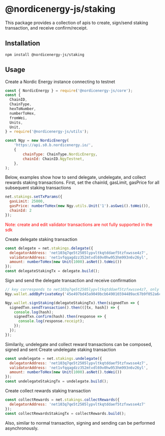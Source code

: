 # @nordicenergy-js/staking

This package provides a collection of apis to create, sign/send staking transaction, and receive confirm/receipt.

## Installation

```
npm install @nordicenergy-js/staking
```

## Usage

Create a Nordic Energy instance connecting to testnet

```javascript
const { NordicEnergy } = require('@nordicenergy-js/core');
const {
  ChainID,
  ChainType,
  hexToNumber,
  numberToHex,
  fromWei,
  Units,
  Unit,
} = require('@nordicenergy-js/utils');

const Ngy = new NordicEnergy(
    'https://api.s0.b.nordicenergy.io/',
    {
        chainType: ChainType.NordicEnergy,
        chainId: ChainID.NgyTestnet,
    },
);
```
Below, examples show how to send delegate, undelegate, and collect rewards staking transactions. First, set the chainId, gasLimit, gasPrice for all subsequent staking transactions
```javascript
net.stakings.setTxParams({
  gasLimit: 25000,
  gasPrice: numberToHex(new Ngy.utils.Unit('1').asGwei().toWei()),
  chainId: 2
});
```
<span style="color:red">Note: create and edit validator transactions are not fully supported in the sdk</span>

Create delegate staking transaction
```javascript
const delegate = net.stakings.delegate({
  delegatorAddress: 'net103q7qe5t2505lypvltkqtddaef5tzfxwsse4z7',
  validatorAddress: 'net1vfqqagdzz352mtvdl69v0hw953hm993n6v26yl',
  amount: numberToHex(new Unit(1000).asNet().toWei())
});
const delegateStakingTx = delegate.build();
```

Sign and send the delegate transaction and receive confirmation
```javascript
// key corresponds to net103q7qe5t2505lypvltkqtddaef5tzfxwsse4z7, only has testnet balance
Ngy.wallet.addByPrivateKey('45e497bd45a9049bcb649016594489ac67b9f052a6cdf5cb74ee2427a60bf25e');

Ngy.wallet.signStaking(delegateStakingTx).then(signedTxn => {
  signedTxn.sendTransaction().then(([tx, hash]) => {
    console.log(hash);
    signedTxn.confirm(hash).then(response => {
      console.log(response.receipt);
    });
  });
});
```

Similarily, undelegate and collect reward transactions can be composed, signed and sent
Create undelegate staking transaction
```javascript
const undelegate = net.stakings.undelegate({
  delegatorAddress: 'net103q7qe5t2505lypvltkqtddaef5tzfxwsse4z7',
  validatorAddress: 'net1vfqqagdzz352mtvdl69v0hw953hm993n6v26yl',
  amount: numberToHex(new Unit(1000).asNet().toWei())
});
const undelegateStakingTx = undelegate.build();
```

Create collect rewards staking transaction
```javascript
const collectRewards = net.stakings.collectRewards({
  delegatorAddress: 'net103q7qe5t2505lypvltkqtddaef5tzfxwsse4z7'
});
const collectRewardsStakingTx = collectRewards.build();
```

Also, similar to normal transaction, signing and sending can be performed asynchronously.